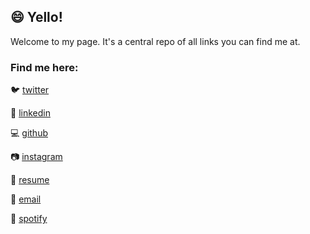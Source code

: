 ## 😄 Yello!

Welcome to my page. It's a central repo of all links you can find me at. 

### Find me here: 

🐦 [twitter](https://twitter.com/ad1tyabharadwaj)

👔 [linkedin](https://www.linkedin.com/in/aditya-bharadwaj-28a91844/)

💻 [github](https://github.com/adityabharadwaj198/)

📷 [instagram](https://www.instagram.com/bhardu.sol/)

📄 [resume](https://drive.google.com/file/d/1wMlSeLcq4WZmv5cWWQ_Es5ahJee-0BVd/view?usp=sharing)

📧 [email](mailto:adityabharadwaj198@gmail.com)

🎵 [spotify](https://open.spotify.com/user/adityabharadwaj198?si=f869c01e3ce34415)

